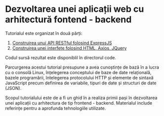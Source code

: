 # Dezvoltarea unei aplicații web cu arhitectură fontend - backend

Tutorialul este organizat în două părți:

1. [Construirea unui API RESTful folosind ExpressJS](./tutorial-rest-api.md)
2. [Construirea unei interfețe folosind HTML, Axios, JQuery](./tutorial-frontend.md)

Codul sursă rezultat este disponiblil în directorul code.

Parcurgerea acestui tutorial presupune a avea cunoștințe de bază în a lucra cu o consolă Linux, înțelegerea conceptului de baze de date relațională, bazele programării, întelegerea protocolului HTTP și elemente de sintaxă JavaScript precum definirea de variabile, tipuri de date și structuri de date (JSON).

Scopul tutorialului este de a fi un ghid în a realiza primii pași în dezvoltarea unei aplicații cu arhitectura de tip frontend - backend. Materialul include referințe pentru a aprofunda tehnologiile utilizate.